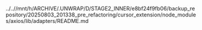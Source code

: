 ../..//mnt/h/ARCHIVE/.UNWRAP/D/STAGE2_INNER/e8bf24f9fb06/backup_repository/20250803_201338_pre_refactoring/cursor_extension/node_modules/axios/lib/adapters/README.md